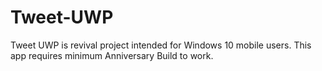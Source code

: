 # Tweet-UWP
Tweet UWP is revival project intended for Windows 10 mobile users. This app requires minimum Anniversary Build to work.
